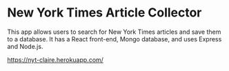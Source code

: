 # New York Times Article Collector

This app allows users to search for New York Times articles and save them to a database.  It has a React front-end, Mongo database, and uses Express and Node.js.

https://nyt-claire.herokuapp.com/
